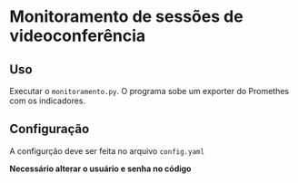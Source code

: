 # Monitoramento de sessões de videoconferência

## Uso
Executar o `monitoramento.py`. O programa sobe um exporter do Promethes com os indicadores.

## Configuração
A configurção deve ser feita no arquivo  `config.yaml`

**Necessário alterar o usuário e senha no código**
